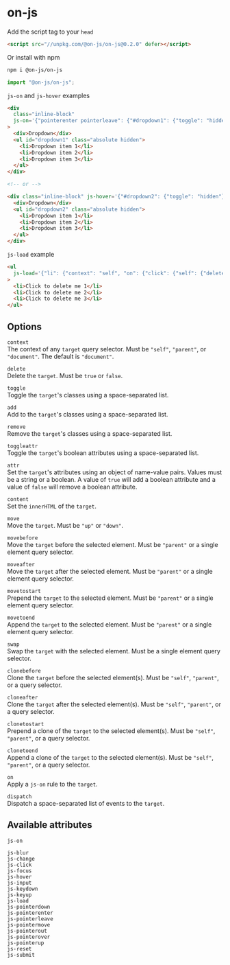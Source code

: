 # on-js

Add the script tag to your `head`

```html
<script src="//unpkg.com/@on-js/on-js@0.2.0" defer></script>
```

Or install with npm

```bash
npm i @on-js/on-js
```

```js
import "@on-js/on-js";
```

`js-on` and `js-hover` examples

```html
<div
  class="inline-block"
  js-on='{"pointerenter pointerleave": {"#dropdown1": {"toggle": "hidden"}}}'
>
  <div>Dropdown</div>
  <ul id="dropdown1" class="absolute hidden">
    <li>Dropdown item 1</li>
    <li>Dropdown item 2</li>
    <li>Dropdown item 3</li>
  </ul>
</div>

<!-- or -->

<div class="inline-block" js-hover='{"#dropdown2": {"toggle": "hidden"}}'>
  <div>Dropdown</div>
  <ul id="dropdown2" class="absolute hidden">
    <li>Dropdown item 1</li>
    <li>Dropdown item 2</li>
    <li>Dropdown item 3</li>
  </ul>
</div>
```

`js-load` example

```html
<ul
  js-load='{"li": {"context": "self", "on": {"click": {"self": {"delete": true}}}}}'
>
  <li>Click to delete me 1</li>
  <li>Click to delete me 2</li>
  <li>Click to delete me 3</li>
</ul>
```

## Options

`context`\
The context of any `target` query selector. Must be `"self"`, `"parent"`, or `"document"`. The default is `"document"`.

`delete`\
Delete the `target`. Must be `true` or `false`.

`toggle`\
Toggle the `target`'s classes using a space-separated list.

`add`\
Add to the `target`'s classes using a space-separated list.

`remove`\
Remove the `target`'s classes using a space-separated list.

`toggleattr`\
Toggle the `target`'s boolean attributes using a space-separated list.

`attr`\
Set the `target`'s attributes using an object of name-value pairs. Values must be a string or a boolean. A value of `true` will add a boolean attribute and a value of `false` will remove a boolean attribute.

`content`\
Set the `innerHTML` of the `target`.

`move`\
Move the `target`. Must be `"up"` or `"down"`.

`movebefore`\
Move the `target` before the selected element. Must be `"parent"` or a single element query selector.

`moveafter`\
Move the `target` after the selected element. Must be `"parent"` or a single element query selector.

`movetostart`\
Prepend the `target` to the selected element. Must be `"parent"` or a single element query selector.

`movetoend`\
Append the `target` to the selected element. Must be `"parent"` or a single element query selector.

`swap`\
Swap the `target` with the selected element. Must be a single element query selector.

`clonebefore`\
Clone the `target` before the selected element(s). Must be `"self"`, `"parent"`, or a query selector.

`cloneafter`\
Clone the `target` after the selected element(s). Must be `"self"`, `"parent"`, or a query selector.

`clonetostart`\
Prepend a clone of the `target` to the selected element(s). Must be `"self"`, `"parent"`, or a query selector.

`clonetoend`\
Append a clone of the `target` to the selected element(s). Must be `"self"`, `"parent"`, or a query selector.

`on`\
Apply a `js-on` rule to the `target`.

`dispatch`\
Dispatch a space-separated list of events to the `target`.

## Available attributes

```
js-on

js-blur
js-change
js-click
js-focus
js-hover
js-input
js-keydown
js-keyup
js-load
js-pointerdown
js-pointerenter
js-pointerleave
js-pointermove
js-pointerout
js-pointerover
js-pointerup
js-reset
js-submit
```
